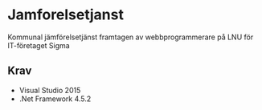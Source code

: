 # Jamforelsetjanst
Kommunal jämförelsetjänst framtagen av webbprogrammerare på LNU för IT-företaget Sigma

## Krav
- Visual Studio 2015
- .Net Framework 4.5.2

